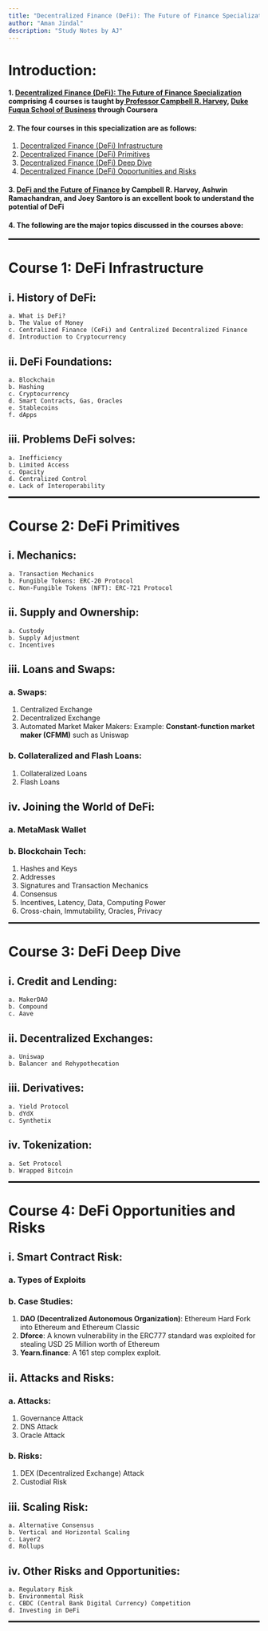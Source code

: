 ```yaml
---
title: "Decentralized Finance (DeFi): The Future of Finance Specialization"
author: "Aman Jindal"
description: "Study Notes by AJ"
---
```


# Introduction:

#### 1. <a href='https://www.coursera.org/specializations/decentralized-finance-duke' target="_blank"> Decentralized Finance (DeFi): The Future of Finance Specialization </a> comprising 4 courses is taught by<a href='https://www.fuqua.duke.edu/faculty/campbell-harvey' target="_blank"> Professor Campbell R. Harvey,</a> <a href='https://www.fuqua.duke.edu/' target="_blank"> Duke Fuqua School of Business</a> through Coursera

#### 2. The four courses in this specialization are as follows:
   1. <a href='https://www.coursera.org/learn/decentralized-finance-infrastructure-duke?specialization=decentralized-finance-duke' target="_blank"> Decentralized Finance (DeFi) Infrastructure </a>
   2. <a href='https://www.coursera.org/learn/decentralized-finance-primitives-duke?specialization=decentralized-finance-duke' target="_blank"> Decentralized Finance (DeFi) Primitives </a>
   3. <a href='https://www.coursera.org/learn/decentralized-finance-deep-dive-duke?specialization=decentralized-finance-duke' target="_blank"> Decentralized Finance (DeFi) Deep Dive </a>
   4. <a href='https://www.coursera.org/learn/decentralized-finance-opportunities-and-risk-duke?specialization=decentralized-finance-duke' target="_blank"> Decentralized Finance (DeFi) Opportunities and Risks </a>

#### 3. <a href='https://www.amazon.in/DeFi-Future-Finance-Campbell-Harvey/dp/1119836018' target="_blank"> DeFi and the Future of Finance </a> by Campbell R. Harvey, Ashwin Ramachandran, and Joey Santoro is an excellent book to understand the potential of DeFi

#### 4. The following are the major topics discussed in the courses above:

<hr style="border:.05px solid black">

# Course 1: DeFi Infrastructure

## i. History of DeFi:
    a. What is DeFi?
    b. The Value of Money
    c. Centralized Finance (CeFi) and Centralized Decentralized Finance
    d. Introduction to Cryptocurrency

## ii. DeFi Foundations:
    a. Blockchain
    b. Hashing
    c. Cryptocurrency
    d. Smart Contracts, Gas, Oracles
    e. Stablecoins
    f. dApps
 
## iii. Problems DeFi solves:
    a. Inefficiency
    b. Limited Access
    c. Opacity
    d. Centralized Control
    e. Lack of Interoperability

<hr style="border:.05px solid black">

# Course 2: DeFi Primitives

## i. Mechanics:
    a. Transaction Mechanics 
    b. Fungible Tokens: ERC-20 Protocol
    c. Non-Fungible Tokens (NFT): ERC-721 Protocol

## ii. Supply and Ownership:
    a. Custody
    b. Supply Adjustment
    c. Incentives
 
## iii. Loans and Swaps:

### a. Swaps:
1. Centralized Exchange
2. Decentralized Exchange
3. Automated Market Maker Makers: Example: **Constant-function market maker (CFMM)** such as Uniswap

### b. Collateralized and Flash Loans:
1. Collateralized Loans
2. Flash Loans

## iv. Joining the World of DeFi:

### a. MetaMask Wallet
### b. Blockchain Tech:
1. Hashes and Keys
2. Addresses
3. Signatures and Transaction Mechanics
4. Consensus
5. Incentives, Latency, Data, Computing Power
6. Cross-chain, Immutability, Oracles, Privacy

<hr style="border:.05px solid black">

# Course 3: DeFi Deep Dive

## i. Credit and Lending:
    a. MakerDAO
    b. Compound
    c. Aave

## ii. Decentralized Exchanges:
    a. Uniswap
    b. Balancer and Rehypothecation
 
## iii. Derivatives:
    a. Yield Protocol
    b. dYdX
    c. Synthetix

## iv. Tokenization:
    a. Set Protocol
    b. Wrapped Bitcoin

<hr style="border:.05px solid black">

# Course 4: DeFi Opportunities and Risks

## i. Smart Contract Risk:

### a. Types of Exploits
### b. Case Studies: 
1. **DAO (Decentralized Autonomous Organization)**: Ethereum Hard Fork into Ethereum and Ethereum Classic
2. **Dforce**: A known vulnerability in the ERC777 standard was exploited for stealing USD 25 Million worth of Ethereum
3. **Yearn.finance**: A 161 step complex exploit.

## ii. Attacks and Risks:

### a. Attacks:
1. Governance Attack
2. DNS Attack
3. Oracle Attack

### b. Risks:
1. DEX (Decentralized Exchange) Attack
2. Custodial Risk
 
## iii. Scaling Risk:
    a. Alternative Consensus
    b. Vertical and Horizontal Scaling
    c. Layer2
    d. Rollups

## iv. Other Risks and Opportunities:
    a. Regulatory Risk
    b. Environmental Risk
    c. CBDC (Central Bank Digital Currency) Competition
    d. Investing in DeFi

<hr style="border:.05px solid black">